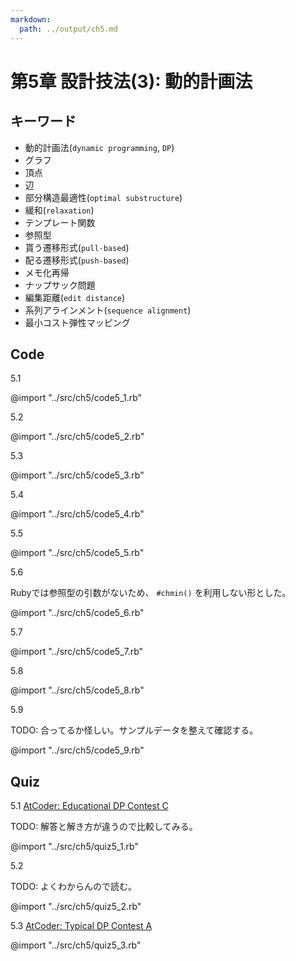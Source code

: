 ```yaml
---
markdown:
  path: ../output/ch5.md
---
```




# 第5章 設計技法(3): 動的計画法

## キーワード

* 動的計画法(`dynamic programming`, `DP`)
* グラフ
* 頂点
* 辺
* 部分構造最適性(`optimal substructure`)
* 緩和(`relaxation`)
* テンプレート関数
* 参照型
* 貰う遷移形式(`pull-based`)
* 配る遷移形式(`push-based`)
* メモ化再帰
* ナップサック問題
* 編集距離(`edit distance`)
* 系列アラインメント(`sequence alignment`)
* 最小コスト弾性マッピング



## Code

5.1

@import "../src/ch5/code5_1.rb"

5.2

@import "../src/ch5/code5_2.rb"

5.3

@import "../src/ch5/code5_3.rb"

5.4

@import "../src/ch5/code5_4.rb"

5.5

@import "../src/ch5/code5_5.rb"

5.6

Rubyでは参照型の引数がないため、 `#chmin()` を利用しない形とした。

@import "../src/ch5/code5_6.rb"

5.7

@import "../src/ch5/code5_7.rb"

5.8

@import "../src/ch5/code5_8.rb"

5.9

TODO: 合ってるか怪しい。サンプルデータを整えて確認する。

@import "../src/ch5/code5_9.rb"



## Quiz

5.1 [AtCoder: Educational DP Contest C](https://atcoder.jp/contests/dp/tasks/dp_c)

TODO: 解答と解き方が違うので比較してみる。

@import "../src/ch5/quiz5_1.rb"

5.2

TODO: よくわからんので読む。

@import "../src/ch5/quiz5_2.rb"

5.3 [AtCoder: Typical DP Contest A](https://atcoder.jp/contests/tdpc/tasks/tdpc_contest)

@import "../src/ch5/quiz5_3.rb"
